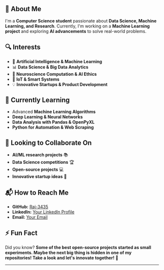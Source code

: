
## 🚀 About Me
I'm a **Computer Science student** passionate about **Data Science, Machine Learning, and Research**. Currently, I'm working on a **Machine Learning project** and exploring **AI advancements** to solve real-world problems.

## 🔍 Interests
- 🤖 **Artificial Intelligence & Machine Learning**
- 📊 **Data Science & Big Data Analytics**
- 🧠 **Neuroscience Computation & AI Ethics**
- 📡 **IoT & Smart Systems**
- 💡 **Innovative Startups & Product Development**

## 🌱 Currently Learning
- Advanced **Machine Learning Algorithms**
- **Deep Learning & Neural Networks**
- **Data Analysis with Pandas & OpenPyXL**
- **Python for Automation & Web Scraping**

## 🤝 Looking to Collaborate On
- **AI/ML research projects** 📚
- **Data Science competitions** 🏆
- **Open-source projects** 💻
- **Innovative startup ideas** 🚀

## 📬 How to Reach Me
- **GitHub:** [Raj-3435](https://github.com/Raj-3435)
- **LinkedIn:** [Your LinkedIn Profile](#)
- **Email:** [Your Email](#)

## ⚡ Fun Fact
Did you know? **Some of the best open-source projects started as small experiments. Maybe the next big thing is hidden in one of my repositories! Take a look and let's innovate together!** 🚀

---


